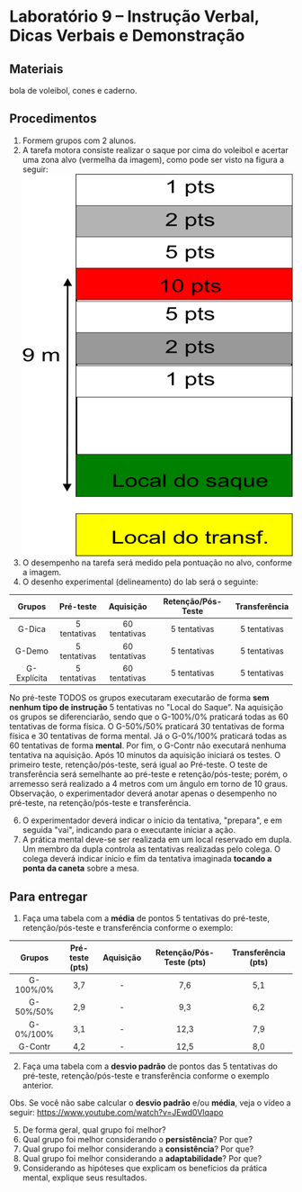# Laboratório 9 – Instrução Verbal, Dicas Verbais e Demonstração
## Materiais
bola de voleibol, cones e caderno. 
## Procedimentos
1. Formem grupos com 2 alunos.
2. A tarefa motora consiste realizar o saque por cima do voleibol e acertar uma zona alvo (vermelha da imagem), como pode ser visto na figura a seguir:
![Texto alternativo](https://github.com/apolinario-souza/teaching/blob/main/AprendizagemMotora(EFI04168)/Lab/FIG/Lab9.png)
4. O desempenho na tarefa será medido pela pontuação no alvo, conforme a imagem.
5. O desenho experimental (delineamento) do lab será o seguinte:

| Grupos | Pré-teste| Aquisição | Retenção/Pós-Teste |Transferência |
|:-----------:|:-----------:|:-----------:|:-----------:|:-----------:|
|G-Dica | 5 tentativas  | 60 tentativas  | 5 tentativas |5 tentativas |
|G-Demo | 5 tentativas  | 60 tentativas  |5 tentativas |5 tentativas |
|G-Explícita | 5 tentativas  | 60 tentativas  |5 tentativas |5 tentativas |

No pré-teste TODOS os grupos executaram executarão de forma **sem nenhum tipo de instrução** 5 tentativas no "Local do Saque". Na aquisição os grupos se diferenciarão, sendo que o G-100%/0% praticará todas as 60 tentativas de forma física. O G-50%/50% praticará 30 tentativas de forma física e 30 tentativas de forma mental. Já o G-0%/100% praticará todas as 60 tentativas de forma **mental**. Por fim, o G-Contr não executará nenhuma tentativa na aquisição. Após 10 minutos da aquisição iniciará os testes. O primeiro teste, retenção/pós-teste, será igual ao Pré-teste. O teste de transferência será semelhante ao pré-teste e retenção/pós-teste; porém, o arremesso será realizado a 4 metros com um ângulo em torno de 10 graus. Observação, o experimentador deverá anotar apenas o desempenho no pré-teste, na retenção/pós-teste e transferência.

6. O experimentador deverá indicar o início da tentativa, "prepara", e em seguida "vai", indicando para o executante iniciar a ação.
7. A prática mental deve-se ser realizada em um local reservado em dupla. Um membro da dupla controla as tentativas realizadas pelo colega. O colega deverá indicar inicio e fim da tentativa imaginada **tocando a ponta da caneta** sobre a mesa.  

## Para entregar
1. Faça uma tabela com a **média** de pontos 5 tentativas do pré-teste, retenção/pós-teste e transferência conforme o exemplo:

| Grupos | Pré-teste (pts)| Aquisição | Retenção/Pós-Teste (pts) | Transferência (pts) |
|:-----------:|:-----------:|:-----------:|:-----------:|:-----------:|
|G-100%/0% | 3,7  | - | 7,6 |5,1|
|G-50%/50%| 2,9  | - | 9,3|6,2|
|G-0%/100% | 3,1  | -  |12,3|7,9 |
|G-Contr | 4,2  |- |12,5 |8,0 |

2. Faça uma tabela com a **desvio padrão** de pontos das 5 tentativas do pré-teste, retenção/pós-teste e transferência conforme o exemplo anterior.

Obs. Se você não sabe calcular o **desvio padrão** e/ou **média**, veja o vídeo a seguir: https://www.youtube.com/watch?v=JEwd0Vlqapo

5. De forma geral, qual grupo foi melhor?
6. Qual grupo foi melhor considerando o **persistência**? Por que?
7. Qual grupo foi melhor considerando a **consistência**? Por que?
8. Qual grupo foi melhor considerando a **adaptabilidade**? Por que?
9. Considerando as hipóteses que explicam os benefícios da prática mental, explique seus resultados.
